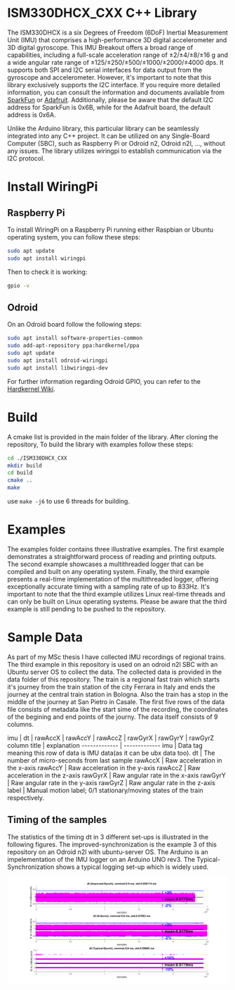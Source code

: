 # ISM330DHCX_CXX C++ Library

The ISM330DHCX is a six Degrees of Freedom (6DoF) Inertial Measurement Unit (IMU) that comprises a high-performance 3D digital accelerometer and 3D digital gyroscope. This IMU Breakout offers a broad range of capabilities, including a full-scale acceleration range of ±2/±4/±8/±16 g and a wide angular rate range of ±125/±250/±500/±1000/±2000/±4000 dps. It supports both SPI and I2C serial interfaces for data output from the gyroscope and accelerometer. However, it's important to note that this library exclusively supports the I2C interface.  If you require more detailed information, you can consult the information and documents available from [SparkFun](https://www.sparkfun.com/products/20176) or [Adafruit](https://www.adafruit.com/product/4502). Additionally, please be aware that the default I2C address for SparkFun is 0x6B, while for the Adafruit board, the default address is 0x6A.

Unlike the Arduino library, this particular library can be seamlessly integrated into any C++ project. It can be utilized on any Single-Board Computer (SBC), such as Raspberry Pi or Odroid n2, Odroid n2l, ..., without any issues. The library utilizes wiringpi to establish communication via the I2C protocol.

# Install WiringPi
## Raspberry Pi
To install WiringPi on a Raspberry Pi running either Raspbian or Ubuntu operating system, you can follow these steps:

```bash
sudo apt update
sudo apt install wiringpi
```
Then to check it is working:

```bash
gpio -v
```
## Odroid
On an Odroid board follow the following steps:

```bash
sudo apt install software-properties-common
sudo add-apt-repository ppa:hardkernel/ppa
sudo apt update
sudo apt install odroid-wiringpi
sudo apt install libwiringpi-dev
```
For further information regarding Odroid GPIO, you can refer to the [Hardkernel Wiki](https://wiki.odroid.com/start).
# Build 
A cmake list is provided in the main folder of the library. After cloning the repository, To build the library with examples follow these steps:
```bash
cd ./ISM330DHCX_CXX
mkdir build
cd build
cmake ..
make
```
use `make -j6` to use 6 threads for building. 

# Examples

The examples folder contains three illustrative examples. The first example demonstrates a straightforward process of reading and printing outputs. The second example showcases a multithreaded logger that can be compiled and built on any operating system. Finally, the third example presents a real-time implementation of the multithreaded logger, offering exceptionally accurate timing with a sampling rate of up to 833Hz. It's important to note that the third example utilizes Linux real-time threads and can only be built on Linux operating systems. Please be aware that the third example is still pending to be pushed to the repository.

# Sample Data

As part of my MSc thesis I have collected IMU recordings of regional trains. The third example in this repository is used on an odroid n2l SBC with an Ubuntu server OS to collect the data. The collected data is provided in the data folder of this repository. The train is a regional fast train which starts it's journey from the train station of the city Ferrara in Italy and ends the journey at the central train station in Bologna. Also the train has a stop in the middle of the journey at San Pietro in Casale. The first five rows of the data file consists of metadata like the start sime of the recording, the coordinates of the begining and end points of the journy. The data itself consists of 9 columns. 

imu | dt | rawAccX | rawAccY | rawAccZ | rawGyrX | rawGyrY | rawGyrZ
column title | explanation
------------- | -------------
imu  | Data tag meaning this row of data is IMU data(as it can be ubx data too).
dt  | The number of micro-seconds from last sample
rawAccX | Raw acceleration in the x-axis
rawAccY | Raw acceleration in the y-axis
rawAccZ | Raw acceleration in the z-axis
rawGyrX | Raw angular rate in the x-axis
rawGyrY | Raw angular rate in the y-axis
rawGyrZ | Raw angular rate in the z-axis
label | Manual motion label; 0/1 stationary/moving states of the train respectively.
## Timing of the samples

The statistics of the timing dt in 3 different set-ups is illustrated in the following figures. The improved-synchronization is the example 3 of this repository on an Odroid n2l with ubuntu-server OS. The Arduino is an impelementation of the IMU logger on an Arduino UNO rev3. The Typical-Synchronization shows a typical logging set-up which is widely used.

![scatter plot of the recorded samples](https://github.com/Mahdi-Abdollahpour/ISM330DHCX_CXX/blob/main/figures/dt_scatter.tif?raw=true)


